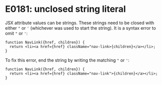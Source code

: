 # E0181: unclosed string literal

JSX attribute values can be strings. These strings need to be closed with either
`"` or `'` (whichever was used to start the string). It is a syntax error to
omit `"` or `'`:

```javascript-ignoring-extra-errors
function NavLink({href, children}) {
  return <li><a href={href} className="nav-link>{children}</a></li>;
}
```

To fix this error, end the string by writing the matching `"` or `'`:

    function NavLink({href, children}) {
      return <li><a href={href} className="nav-link">{children}</a></li>;
    }
